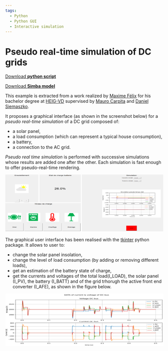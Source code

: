 ```yaml
---
tags:
  - Python
  - Python GUI
  - Interactive simulation
---
```


# Pseudo real-time simulation of DC grids

[Download **python script**](DistributionPV.py)

[Download **Simba model**](DistributionPV.jsimba)

This example is extracted from a work realized by [Maxime Félix](https://www.linkedin.com/in/maxime-f%C3%A9lix-5451701a3/) for his bachelor degree at [HEIG-VD](https://heig-vd.ch/) supervised by [Mauro Carpita](https://www.linkedin.com/in/mauro-carpita-956607202/) and [Daniel Siemaszko](https://www.linkedin.com/in/danielsiemaszko/).

It proposes a graphical interface (as shown in the screenshot below) for a *pseudo real-time simulation* of a DC grid composed of:

* a solar panel,
* a load consumption (which can represent a typical house consumption),
* a battery,
* a connection to the AC grid.

*Pseudo real time simulation* is performed with successive simulations whose results are added one after the other. Each simulation is fast enough to offer pseudo-real-time rendering.

![gui_dcgrid](fig/gui_dcgrid.png)

The graphical user interface has been realised with the [tkinter](https://docs.python.org/fr/3/library/tkinter.html) python package. It allows to user to:

* change the solar panel insolation,
* change the level of load consumption (by adding or removing different loads),
* get an estimation of the battery state of charge,
* get the currents and voltages of the total load(I_LOAD), the solar panel (I_PV), the battery (I_BATT) and of the grid trhorugh the active front end converter (I_AFE), as shown in the figure below.

![DC grid currents and voltages](fig/dc_grid_currents_voltages.png)
